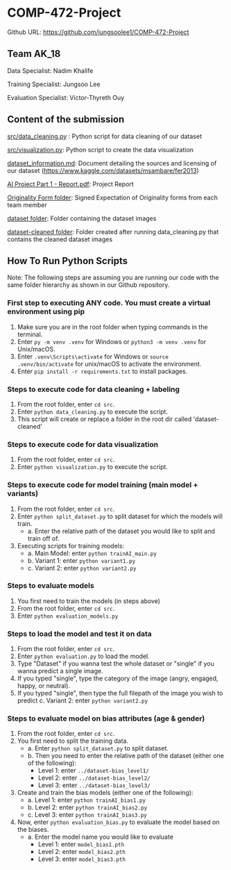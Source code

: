 # COMP-472-Project

Github URL: https://github.com/jungsoolee1/COMP-472-Project

## Team AK_18

Data Specialist: Nadim Khalife

Training Specialist: Jungsoo Lee

Evaluation Specialist: Victor-Thyreth Ouy

## Content of the submission

<ins>src/data_cleaning.py</ins> : Python script for data cleaning of our dataset

<ins>src/visualization.py</ins>: Python script to create the data visualization

<ins>dataset_information.md</ins>: Document detailing the sources and licensing of our dataset (https://www.kaggle.com/datasets/msambare/fer2013)

<ins>AI Project Part 1 - Report.pdf</ins>: Project Report

<ins>Originality Form folder</ins>: Signed Expectation of Originality forms from each team member

<ins>dataset folder</ins>: Folder containing the dataset images

<ins>dataset-cleaned folder</ins>: Folder created after running data_cleaning.py that contains the cleaned dataset images

## How To Run Python Scripts

Note: The following steps are assuming you are running our code with the same folder hierarchy as shown in our Github repository.

### First step to executing ANY code. You must create a virtual environment using pip

1. Make sure you are in the root folder when typing commands in the terminal.
2. Enter `py -m venv .venv` for Windows or `python3 -m venv .venv` for Unix/macOS.
3. Enter `.venv\Scripts\activate` for Windows or `source .venv/bin/activate` for unix/macOS to activate the environment.
4. Enter `pip install -r requirements.txt` to install packages.

### Steps to execute code for data cleaning + labeling

1. From the root folder, enter `cd src`.
2. Enter `python data_cleaning.py` to execute the script.
3. This script will create or replace a folder in the root dir called 'dataset-cleaned'

### Steps to execute code for data visualization

1. From the root folder, enter `cd src`.
2. Enter `python visualization.py` to execute the script.

### Steps to execute code for model training (main model + variants)

1. From the root folder, enter `cd src`.
2. Enter `python split_dataset.py` to split dataset for which the models will train.
   * a. Enter the relative path of the dataset you would like to split and train off of.
3. Executing scripts for training models:
   * a. Main Model: enter `python trainAI_main.py`
   * b. Variant 1: enter `python variant1.py`
   * c. Variant 2: enter `python variant2.py`

### Steps to evaluate models

1. You first need to train the models (in steps above)
2. From the root folder, enter `cd src`.
3. Enter `python evaluation_models.py`

### Steps to load the model and test it on data

1. From the root folder, enter `cd src`.
2. Enter `python evaluation.py` to load the model.
3. Type "Dataset" if you wanna test the whole dataset or "single" if you wanna predict a single image.
4. If you typed "single", type the category of the image (angry, engaged, happy, or neutral).
5. If you typed "single", then type the full filepath of the image you wish to predict
   c. Variant 2: enter `python variant2.py`

### Steps to evaluate model on bias attributes (age & gender)

1. From the root folder, enter `cd src`.
2. You first need to split the training data.
   * a. Enter `python split_dataset.py` to split dataset.
   * b. Then you need to enter the relative path of the dataset (either one of the following):
      - Level 1: enter `../dataset-bias_level1/`
      - Level 2: enter `../dataset-bias_level2/`
      - Level 3: enter `../dataset-bias_level3/`
3. Create and train the bias models (either one of the following):
   * a. Level 1: enter `python trainAI_bias1.py`
   * b. Level 2: enter `python trainAI_bias2.py`
   * c. Level 3: enter `python trainAI_bias3.py`
4. Now, enter `python evaluation_bias.py` to evaluate the model based on the biases.
   * a. Enter the model name you would like to evaluate
      - Level 1: enter `model_bias1.pth`
      - Level 2: enter `model_bias2.pth`
      - Level 3: enter `model_bias3.pth`
